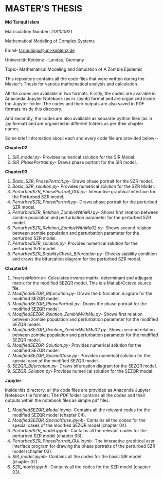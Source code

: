 # MASTER’S THESIS

**Md Tariqul Islam**

Matriculation Number: *218100921*

Mathematical Modeling of Complex Systems

Email- tariquldipu@uni-koblenz.de

Universität Koblenz - Landau, Germany

Topic- Mathematical Modeling and Simulation of A Zombie Epidemic

This repository contains all the code files that were written during the Master's Thesis for various mathematical analysis and calculation.

All the codes are available in two formats. Firstly, the codes are available in Anaconda Jupyter Notebook (as in .ipynb) format and are organized inside the Jupyter folder. The codes and their outputs are also saved in PDF formats inside this directory.

And secondly, the codes are also available as separate python files (as in .py format) and are organized in different folders as per their chapter names.

Some brief information about each and every code file are provided below-- 

**Chapter02**
1. *SIR_model.py*- Provides numerical solution for the SIR Model.
2. *SIR_PhasePortrait.py*- Draws phase portrait for the SIR model.

**Chapter03**
 1. *Basic_SZR_PhasePortrait.py*- Draws phase portrait for the SZR model.
 2. *Basic_SZR_solution.py*- Provides numerical solution for the SZR Model.
 3. *PerturbedSZR_PhasePortrait_GUI.py*- Interactive graphical interface for the Perturbed SZR model.
 4. *PerturbedSZR_PhasePortrait.py*- Draws phase portrait for the perturbed SZR model.
 5. *PerturbedSZR_Relation_ZombieWithMU.py*- Shows first relation between zombie population and perturbation parameter for the perturbed SZR model.
 6. *PerturbedSZR_Relation_ZombieWithMu02.py*- Shows second relation between zombie population and perturbation parameter for the perturbed SZR model.
 7. *PerturbedSZR_solution.py*- Provides numerical solution for the perturbed SZR model.
 8. *PerturbedSZR_StabilityCheck_Bifurcation.py*- Checks stability condition and draws the bifurcation diagram for the perturbed SZR model.

**Chapter04**
 1. *InverseMatrix.m*- Calculates inverse matrix, determinant and adjugate matrix for the modified SEZQR model. This is a Matlab/Octave source file.
 2. *ModifiedSEZQR_Bifurcation.py*- Draws the bifurcation diagram for the modified SEZQR model.
 3. *ModifiedSEZQR_PhasePortrait.py*- Draws the phase portrait for the modified SEZQR model.
 4. *ModifiedSEZQR_Relation_ZombieWithMu.py*- Shows first relation between zombie population and perturbation parameter for the modified SEZQR model.
 5. *ModifiedSEZQR_Relation_ZombieWithMu02.py*- Shows second relation between zombie population and perturbation parameter for the modified SEZQR model.
 6. *ModifiedSEZQR_Solution.py*- Provides numerical solution for the modified SEZQR model.
 7. *ModifiedSEZQR_SpecialCase.py*- Provides numerical solution for the special case of the modified SEZQR model.
 8. *SEZQR_Bifurcation.py*- Draws bifurcation diagram for the SEZQR model.
 9. *SEZQR_Solution.py*- Provides numerical solution for the SEZQR model.

**Jupyter** 

Inside this directory, all the code files are provided as Anaconda Jupyter Notebook file formats. The *PDF* folder contains all the codes and their outputs within the notebook files as simple pdf files.

 1. *ModifiedSEZQR_Model.ipynb*- Contains all the relevant codes for the modified SEZQR model (chapter 04).
 2. *ModifiedSEZQR_SpecialCase.ipynb*- Contains all the codes for the special cases of the modified SEZQR model (chapter 04).
 3. *PerturbedSZR_model.ipynb*- Contains all the relevant codes for the perturbed SZR model (chapter 03).
 4. *PerturbedSZR_PhasePortrait_GUI.ipynb*- The interactive graphical user interface program for drawing the phase portraits of the perturbed SZR model (chapter 03).
 5. *SIR_model.ipynb*- Contains all the codes for the basic SIR model (chapter 02).
 6. *SZR_model.ipynb*- Contains all the codes for the SZR model (chapter 03).

 
